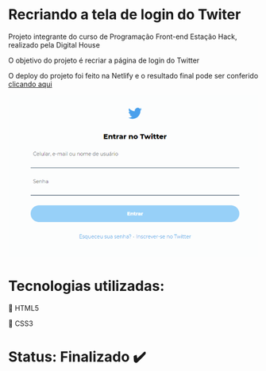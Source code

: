 # Recriando a tela de login do Twiter

Projeto integrante do curso de Programação Front-end Estação Hack, realizado pela Digital House

O objetivo do projeto é recriar a página de login do Twitter

O deploy do projeto foi feito na Netlify e o resultado final pode ser conferido [clicando aqui](https://twitter-login-clone.netlify.app/)

[![](pitch.gif)](https://twitter-login-clone.netlify.app/)

# Tecnologias utilizadas:
:small_orange_diamond: HTML5

:small_blue_diamond: CSS3

# Status: Finalizado :heavy_check_mark:
